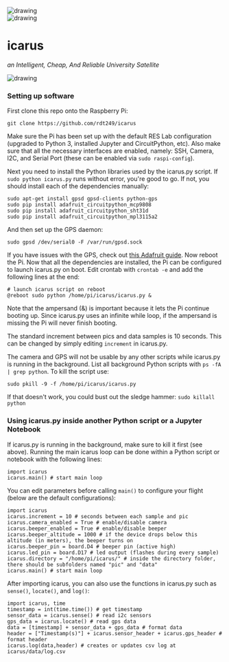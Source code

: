 ![drawing](https://scp-com.s3.amazonaws.com/314a1a15/University_of_Tennessee_at_Chattanooga_logo.svg.png)
<br>
![drawing](https://i.imgur.com/GIZFPgy.png)

# icarus
_an Intelligent, Cheap, And Reliable University Satellite_

![drawing](https://images.vexels.com/media/users/3/126635/isolated/preview/87fabfeab4b01aa3d5338bf1c0c67fe6-2-open-logo-wings-02-by-vexels.png)

### Setting up software
First clone this repo onto the Raspberry Pi:
```
git clone https://github.com/rdt249/icarus
```
Make sure the Pi has been set up with the default RES Lab configuration (upgraded to Python 3, installed Jupyter and CircuitPython, etc). Also make sure that all the necessary interfaces are enabled, namely: SSH, Camera, I2C, and Serial Port (these can be enabled via `sudo raspi-config`).

Next you need to install the Python libraries used by the icarus.py script. If `sudo python icarus.py` runs without error, you're good to go. If not, you should install each of the dependencies manually:
```
sudo apt-get install gpsd gpsd-clients python-gps
sudo pip install adafruit_circuitpython_mcp9808
sudo pip install adafruit_circuitpython_sht31d
sudo pip install adafruit_circuitpython_mpl3115a2
```
And then set up the GPS daemon:
```
sudo gpsd /dev/serial0 -F /var/run/gpsd.sock
```
If you have issues with the GPS, check out [this Adafruit guide](https://learn.adafruit.com/adafruit-ultimate-gps-hat-for-raspberry-pi/use-gpsd).
Now reboot the Pi. Now that all the dependencies are installed, the Pi can be configured to launch icarus.py on boot.
Edit crontab with `crontab -e` and add the following lines at the end:
```
# launch icarus script on reboot
@reboot sudo python /home/pi/icarus/icarus.py &
```
Note that the ampersand (&) is important because it lets the Pi continue booting up. Since icarus.py uses an infinite while loop, if the ampersand
is missing the Pi will never finish booting.

The standard increment between pics and data samples is 10 seconds. This can be changed by simply editing `increment` in icarus.py.

The camera and GPS will not be usable by any other scripts while icarus.py is running in the background. List all background Python scripts with `ps -fA | grep python`. To kill the script use:
```
sudo pkill -9 -f /home/pi/icarus/icarus.py
```
If that doesn't work, you could bust out the sledge hammer: `sudo killall python`

### Using icarus.py inside another Python script or a Jupyter Notebook

If icarus.py is running in the background, make sure to kill it first (see above).
Running the main icarus loop can be done within a Python script or notebook with the following lines:
```
import icarus
icarus.main() # start main loop
```
You can edit parameters before calling `main()` to configure your flight (below are the default configurations):
```
import icarus
icarus.increment = 10 # seconds between each sample and pic
icarus.camera_enabled = True # enable/disable camera
icarus.beeper_enabled = True # enable/disable beeper
icarus.beeper_altitude = 1000 # if the device drops below this altitude (in meters), the beeper turns on
icarus.beeper_pin = board.D4 # beeper pin (active high)
icarus.led_pin = board.D17 # led output (flashes during every sample)
icarus.directory = "/home/pi/icarus/" # inside the directory folder, there should be subfolders named "pic" and "data"
icarus.main() # start main loop
```
After importing icarus, you can also use the functions in icarus.py such as `sense()`, `locate()`, and `log()`:
```
import icarus, time
timestamp = int(time.time()) # get timestamp
sensor_data = icarus.sense() # read i2c sensors
gps_data = icarus.locate() # read gps data
data = [timestamp] + sensor_data + gps_data # format data
header = ["Timestamp(s)"] + icarus.sensor_header + icarus.gps_header # format header
icarus.log(data,header) # creates or updates csv log at icarus/data/log.csv
```
